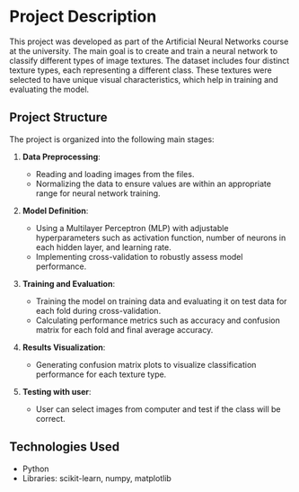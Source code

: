 # Project Description

This project was developed as part of the Artificial Neural Networks course at the university. The main goal is to create and train a neural network to classify different types of image textures. The dataset includes four distinct texture types, each representing a different class. These textures were selected to have unique visual characteristics, which help in training and evaluating the model.

## Project Structure

The project is organized into the following main stages:

1. **Data Preprocessing**:

   - Reading and loading images from the files.
   - Normalizing the data to ensure values are within an appropriate range for neural network training.

2. **Model Definition**:

   - Using a Multilayer Perceptron (MLP) with adjustable hyperparameters such as activation function, number of neurons in each hidden layer, and learning rate.
   - Implementing cross-validation to robustly assess model performance.

3. **Training and Evaluation**:

   - Training the model on training data and evaluating it on test data for each fold during cross-validation.
   - Calculating performance metrics such as accuracy and confusion matrix for each fold and final average accuracy.

4. **Results Visualization**:

   - Generating confusion matrix plots to visualize classification performance for each texture type.

5. **Testing with user**:
   - User can select images from computer and test if the class will be correct.

## Technologies Used

- Python
- Libraries: scikit-learn, numpy, matplotlib
